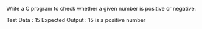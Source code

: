 Write a C program to check whether a given number is positive or negative. 

Test Data : 15
Expected Output :
15 is a positive number
